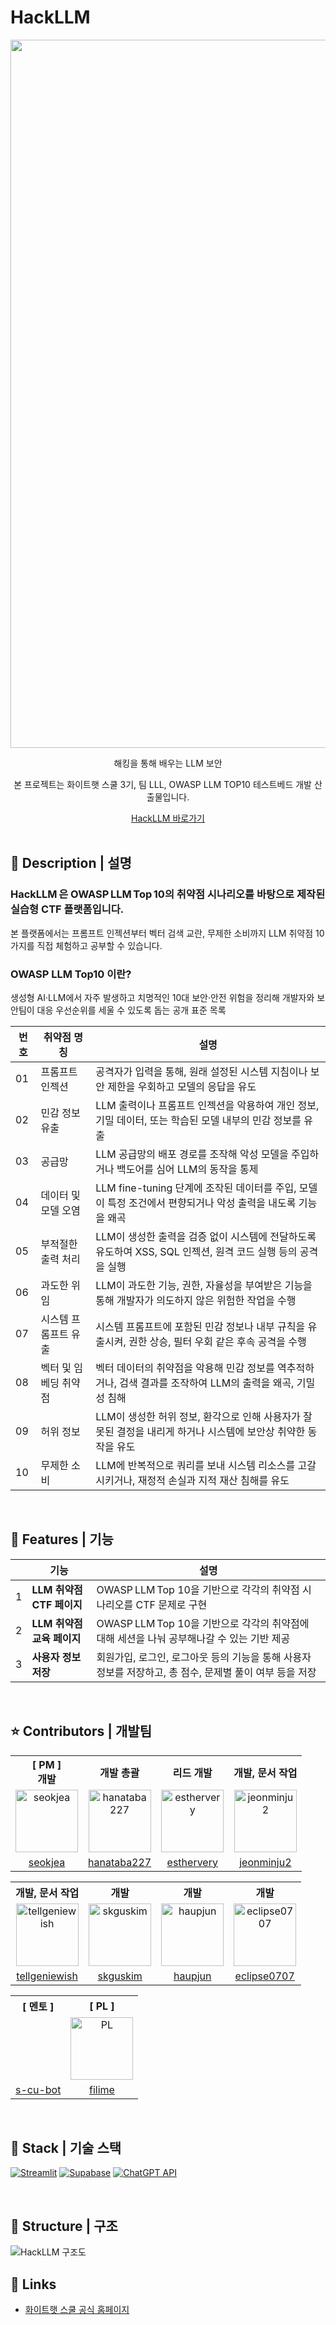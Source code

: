 # HackLLM

<div align="center">
    <img width="2410" height="1133" alt="HackLLM" src="https://github.com/user-attachments/assets/f7d703aa-df9f-47bc-a044-a79ec7d4251e" />
    <p>해킹을 통해 배우는 LLM 보안</p>
    <p>본 프로젝트는 화이트햇 스쿨 3기, 팀 LLL, OWASP LLM TOP10 테스트베드 개발 산출물입니다.</p>
    <a href="https://whs-hackllm.streamlit.app/">
        HackLLM 바로가기
    </a>
</div>

<br />

## 📖 Description | 설명

### HackLLM 은 OWASP LLM Top 10의 취약점 시나리오를 바탕으로 제작된 실습형 CTF 플랫폼입니다.  

본 플랫폼에서는 프롬프트 인젝션부터 벡터 검색 교란, 무제한 소비까지 LLM 취약점 10가지를 직접 체험하고 공부할 수 있습니다. 


### OWASP LLM Top10 이란?
생성형 AI·LLM에서 자주 발생하고 치명적인 10대 보안·안전 위험을 정리해 개발자와 보안팀이 대응 우선순위를 세울 수 있도록 돕는 공개 표준 목록

| 번호 | 취약점 명칭                   | 설명 |
|------|------------------------------|------|
| 01   | 프롬프트 인젝션              | 공격자가 입력을 통해, 원래 설정된 시스템 지침이나 보안 제한을 우회하고 모델의 응답을 유도 |
| 02   | 민감 정보 유출               | LLM 출력이나 프롬프트 인젝션을 악용하여 개인 정보, 기밀 데이터, 또는 학습된 모델 내부의 민감 정보를 유출 |
| 03   | 공급망                       | LLM 공급망의 배포 경로를 조작해 악성 모델을 주입하거나 백도어를 심어 LLM의 동작을 통제 |
| 04   | 데이터 및 모델 오염          | LLM fine-tuning 단계에 조작된 데이터를 주입, 모델이 특정 조건에서 편향되거나 악성 출력을 내도록 기능을 왜곡 |
| 05   | 부적절한 출력 처리           | LLM이 생성한 출력을 검증 없이 시스템에 전달하도록 유도하여 XSS, SQL 인젝션, 원격 코드 실행 등의 공격을 실행 |
| 06   | 과도한 위임                  | LLM이 과도한 기능, 권한, 자율성을 부여받은 기능을 통해 개발자가 의도하지 않은 위험한 작업을 수행 |
| 07   | 시스템 프롬프트 유출         | 시스템 프롬프트에 포함된 민감 정보나 내부 규칙을 유출시켜, 권한 상승, 필터 우회 같은 후속 공격을 수행 |
| 08   | 벡터 및 임베딩 취약점        | 벡터 데이터의 취약점을 악용해 민감 정보를 역추적하거나, 검색 결과를 조작하여 LLM의 출력을 왜곡, 기밀성 침해 |
| 09   | 허위 정보                    | LLM이 생성한 허위 정보, 환각으로 인해 사용자가 잘못된 결정을 내리게 하거나 시스템에 보안상 취약한 동작을 유도 |
| 10   | 무제한 소비                  | LLM에 반복적으로 쿼리를 보내 시스템 리소스를 고갈시키거나, 재정적 손실과 지적 재산 침해를 유도 |

<br />

## 📱 Features | 기능

|  | 기능 | 설명 |
|---|---------|---------|
| 1 | **LLM 취약점 CTF 페이지** | OWASP LLM Top 10을 기반으로 각각의 취약점 시나리오를 CTF 문제로 구현
| 2 | **LLM 취약점 교육 페이지** | OWASP LLM Top 10을 기반으로 각각의 취약점에 대해 세션을 나눠 공부해나갈 수 있는 기반 제공
| 3 | **사용자 정보 저장** | 회원가입, 로그인, 로그아웃 등의 기능을 통해 사용자 정보를 저장하고, 총 점수, 문제별 풀이 여부 등을 저장

<br />

## ⭐ Contributors | 개발팀
<table style="text-align: center">
    <tr>
        <th style="text-align: center;">[ PM ]<br/>개발</th>
        <th style="text-align: center;">개발 총괄</th>
        <th style="text-align: center;">리드 개발</th>
        <th style="text-align: center;">개발, 문서 작업</th>
    <tr>
    <tr>
        <td>
            <a href="https://github.com/seokjea" target="_blank"><img src="https://github.com/user-attachments/assets/49544b3b-8ad1-4cee-9afa-cdefac294543" alt="seokjea" width="100"></a>
        </td>
        <td>
            <a href="https://github.com/hanataba227" target="_blank"><img src="https://github.com/user-attachments/assets/3f4e5828-9eb2-48b1-9729-cb61bc7c4378" alt="hanataba227" width="100"></a>
        </td>
        <td>
            <a href="https://github.com/esthervery" target="_blank"><img src="https://github.com/user-attachments/assets/ca3c3f24-ef6c-4ea6-896f-ca3699ca61dd" alt="esthervery" width="100"></a>
        </td>
        <td>
            <a href="https://github.com/jeonminju2" target="_blank"><img src="https://github.com/user-attachments/assets/8a20e50e-c501-43f9-b03e-77d3e4a051ac" alt="jeonminju2" width="100"></a>
        </td>
    </tr>
    <tr>
        <td style="text-align: center;">
            <a href="https://github.com/seokjea" target="_blank">seokjea</a>
        </td>
        <td style="text-align: center;">
            <a href="https://github.com/hanataba227" target="_blank">hanataba227</a>
        </td>
        <td style="text-align: center;">
            <a href="https://github.com/esthervery" target="_blank">esthervery</a>
        </td>
        <td style="text-align: center;">
            <a href="https://github.com/jeonminju2" target="_blank">jeonminju2</a>
        </td>
    </tr>
</table>
<table style="text-align: center">
    <tr>
        <th style="text-align: center;">개발, 문서 작업</th>
        <th style="text-align: center;">개발</th>
        <th style="text-align: center;">개발</th>
        <th style="text-align: center;">개발</th>
    <tr>
    <tr>
        <td>
            <a href="https://github.com/tellgeniewish" target="_blank"><img src="https://github.com/user-attachments/assets/21d14d2a-5432-43a3-8461-1a16acb67db1" alt="tellgeniewish" width="100"></a>
        </td>
        <td>
            <a href="https://github.com/skguskim" target="_blank"><img src="https://github.com/user-attachments/assets/d792e2ff-2be6-40b1-a586-bc0a68b0d606" alt="skguskim" width="100"></a>
        </td>
        <td>
            <a href="https://github.com/haupjun" target="_blank"><img src="https://github.com/user-attachments/assets/8a90429d-a2be-4d50-a804-32b3ba826791" alt="haupjun" width="100"></a>
        </td>
        <td>
            <a href="https://github.com/eclipse0707" target="_blank"><img src="https://github.com/user-attachments/assets/d3132a03-5ce2-415e-9453-b09d41d8f746" alt="eclipse0707" width="100"></a>
        </td>
    </tr>
    <tr>
        <td style="text-align: center;">
            <a href="https://github.com/tellgeniewish" target="_blank">tellgeniewish</a>
        </td>
        <td style="text-align: center;">
            <a href="https://github.com/skguskim" target="_blank">skguskim</a>
        </td>
        <td style="text-align: center;">
            <a href="https://github.com/haupjun" target="_blank">haupjun</a>
        </td>
        <td style="text-align: center;">
            <a href="https://github.com/eclipse0707" target="_blank">eclipse0707</a>
        </td>
    </tr>
</table>
<table style="text-align: center">
    <tr>
        <th style="text-align: center;">[ 멘토 ] </th>
        <th style="text-align: center;">[ PL ]</th>
    <tr>
    <tr>
        <td>
        </td>
        <td>
            <a href="https://github.com/filime" target="_blank"><img src="https://github.com/user-attachments/assets/2c734527-cade-4cc0-9ca4-07e2c1f727b9" alt="PL" width="100"></a>
        </td>
    </tr>
    <tr>
        <td style="text-align: center;">
            <a href="https://github.com/s-cu-bot" target="_blank">s-cu-bot</a>
        </td>
        <td style="text-align: center;">
            <a href="https://github.com/filime" target="_blank">filime</a>
        </td>
    </tr>
</table>

<br />

## 🔧 Stack | 기술 스택
[![Streamlit](https://img.shields.io/badge/STREAMLIT-FF4B4B?style=for-the-badge&logo=streamlit&logoColor=white)](https://streamlit.io/)
[![Supabase](https://img.shields.io/badge/SUPABASE-3ECF8E?style=for-the-badge&logo=supabase&logoColor=white)](https://supabase.com/)
[![ChatGPT API](https://img.shields.io/badge/CHATGPT_API-10A37F?style=for-the-badge&logo=openai&logoColor=white)](https://platform.openai.com/docs/api-reference)

<br />

## 🔨 Structure | 구조
![HackLLM 구조도](https://github.com/user-attachments/assets/9929643f-d54f-4637-a16c-1624e85864b7)


## 🔗 Links
- [화이트햇 스쿨 공식 홈페이지](https://whitehatschool.kr/home/kor/main.do)
